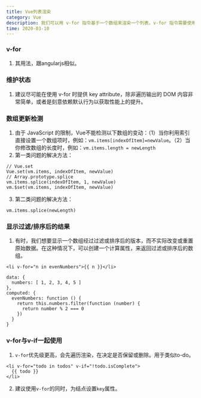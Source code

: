 ```yaml
---
title: Vue列表渲染
category: Vue
description: 我们可以用 v-for 指令基于一个数组来渲染一个列表。v-for 指令需要使用 item in items 形式的特殊语法，其中 items 是源数据数组，而 item 则是被迭代的数组元素的别名。
time: 2020-03-10
---
```

### v-for
1. 其用法，跟angularjs相似。
### 维护状态
1. 建议尽可能在使用 v-for 时提供 key attribute，除非遍历输出的 DOM 内容非常简单，或者是刻意依赖默认行为以获取性能上的提升。
### 数组更新检测
1. 由于 JavaScript 的限制，Vue不能检测以下数组的变动：（1）当你利用索引直接设置一个数组项时，例如：`vm.items[indexOfItem]=newValue`。（2）当你修改数组的长度时，例如：`vm.items.length = newLength`
2. 第一类问题的解决方法：
```
// Vue.set
Vue.set(vm.items, indexOfItem, newValue)
// Array.prototype.splice
vm.items.splice(indexOfItem, 1, newValue)
vm.$set(vm.items, indexOfItem, newValue)
```
3. 第二类问题的解决方法：
```
vm.items.splice(newLength)
```
### 显示过滤/排序后的结果
1. 有时，我们想要显示一个数组经过过滤或排序后的版本，而不实际改变或重置原始数据。在这种情况下，可以创建一个计算属性，来返回过滤或排序后的数组。
```
<li v-for="n in evenNumbers">{{ n }}</li>

data: {
  numbers: [ 1, 2, 3, 4, 5 ]
},
computed: {
  evenNumbers: function () {
    return this.numbers.filter(function (number) {
      return number % 2 === 0
    })
  }
}
```
### v-for与v-if一起使用
1. `v-for`优先级更高，会先遍历渲染，在决定是否保留或删除。用于类似to-do。
```
<li v-for="todo in todos" v-if="!todo.isComplete">
  {{ todo }}
</li>
```
2. 建议使用`v-for`的同时，为结点设置`key`属性。



